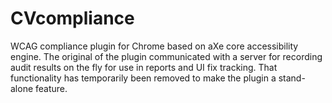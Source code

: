 # CVcompliance
WCAG compliance plugin for Chrome based on aXe core accessibility engine.  The original of the plugin communicated with a server for recording audit results on the fly for use in reports and UI fix tracking.  That functionality has temporarily been removed to make the plugin a stand-alone feature.
